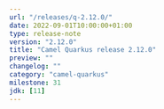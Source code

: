 ```yaml
---
url: "/releases/q-2.12.0/"
date: 2022-09-01T10:00:00+01:00
type: release-note
version: "2.12.0"
title: "Camel Quarkus release 2.12.0"
preview: ""
changelog: ""
category: "camel-quarkus"
milestone: 31
jdk: [11]
---
```

